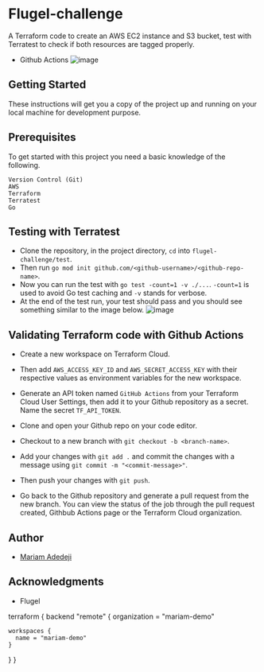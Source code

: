 # Flugel-challenge

A Terraform code to create an AWS EC2 instance and S3 bucket, test with Terratest to check if  both resources are tagged properly.

* Github Actions
![image](https://user-images.githubusercontent.com/33374159/115548743-b976c300-a29f-11eb-9479-1f477e131f9a.png)

## Getting Started

These instructions will get you a copy of the project up and running on your local machine for development purpose.

## Prerequisites

To get started with this project you need a basic knowledge of the following.
```
Version Control (Git)
AWS
Terraform
Terratest
Go
```

## Testing with Terratest

* Clone the repository, in the project directory, `cd` into `flugel-challenge/test`.
* Then run `go mod init github.com/<github-username>/<github-repo-name>`.
* Now you can run the test with `go test -count=1 -v ./...`. `-count=1` is used to avoid Go test caching and `-v` stands for verbose.
* At the end of the test run, your test should pass and you should see something similar to the image below.
![image](https://user-images.githubusercontent.com/33374159/115548743-b976c300-a29f-11eb-9479-1f477e131f9a.png)

## Validating Terraform code with Github Actions

* Create a new workspace on Terraform Cloud.
* Then add `AWS_ACCESS_KEY_ID` and `AWS_SECRET_ACCESS_KEY` with their respective values as environment variables for the new workspace.
* Generate an API token named `GitHub Actions` from your Terraform Cloud User Settings, then add it to your Github repository as a secret. Name the secret `TF_API_TOKEN`.

* Clone and open your Github repo on your code editor.
* Checkout to a new branch with `git checkout -b <branch-name>`.
* Add your changes with `git add .` and commit the changes with a message using `git commit -m "<commit-message>"`.
* Then push your changes with `git push`.
* Go back to the Github repository and generate a pull request from the new branch. You can view the status of the job through the pull request created, Githbub Actions page or the Terraform Cloud organization.

## Author

* [Mariam Adedeji](https://github.com/mariehposa)

## Acknowledgments

* Flugel

terraform {
  backend "remote" {
    organization = "mariam-demo"

    workspaces {
      name = "mariam-demo"
    }
  }
}
